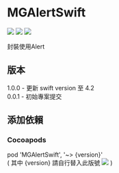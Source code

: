# MGAlertSwift
![](https://img.shields.io/cocoapods/v/MGAlertSwift.svg?style=flat) 
![](https://img.shields.io/badge/platform-ios-lightgrey.svg) 
![](https://img.shields.io/badge/language-swift-orange.svg)  

封裝使用Alert  

## 版本  
1.0.0 - 更新 swift version 至 4.2  
0.0.1 - 初始專案提交  

## 添加依賴  

### Cocoapods  
pod 'MGAlertSwift', '~> {version}'  
( 其中 {version} 請自行替入此版號 ![](https://img.shields.io/cocoapods/v/MGAlertSwift.svg?style=flat) )  
